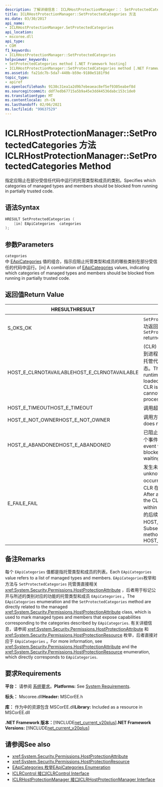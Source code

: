 ```yaml
---
description: 了解详细信息： ICLRHostProtectionManager：： SetProtectedCategories 方法
title: ICLRHostProtectionManager::SetProtectedCategories 方法
ms.date: 03/30/2017
api_name:
- ICLRHostProtectionManager.SetProtectedCategories
api_location:
- mscoree.dll
api_type:
- COM
f1_keywords:
- ICLRHostProtectionManager::SetProtectedCategories
helpviewer_keywords:
- SetProtectedCategories method [.NET Framework hosting]
- ICLRHostProtectionManager::SetProtectedCategories method [.NET Framework hosting]
ms.assetid: fa21dc7b-5da7-440b-b59e-9180e5181f9d
topic_type:
- apiref
ms.openlocfilehash: 9138c31ea1a2d9b7ebeaeac8ef5ef9305eabef8d
ms.sourcegitcommit: ddf7edb67715a5b9a45e3dd44536dabc153c1de0
ms.translationtype: MT
ms.contentlocale: zh-CN
ms.lasthandoff: 02/06/2021
ms.locfileid: "99637529"
---
```

# <a name="iclrhostprotectionmanagersetprotectedcategories-method"></a><span data-ttu-id="bce80-103">ICLRHostProtectionManager::SetProtectedCategories 方法</span><span class="sxs-lookup"><span data-stu-id="bce80-103">ICLRHostProtectionManager::SetProtectedCategories Method</span></span>

<span data-ttu-id="bce80-104">指定应阻止在部分受信任代码中运行的托管类型和成员的类别。</span><span class="sxs-lookup"><span data-stu-id="bce80-104">Specifies which categories of managed types and members should be blocked from running in partially trusted code.</span></span>  
  
## <a name="syntax"></a><span data-ttu-id="bce80-105">语法</span><span class="sxs-lookup"><span data-stu-id="bce80-105">Syntax</span></span>  
  
```cpp  
HRESULT SetProtectedCategories (  
    [in] EApiCategories  categories  
);  
```  
  
## <a name="parameters"></a><span data-ttu-id="bce80-106">参数</span><span class="sxs-lookup"><span data-stu-id="bce80-106">Parameters</span></span>  

 `categories`  
 <span data-ttu-id="bce80-107">中 [EApiCategories](eapicategories-enumeration.md) 值的组合，指示应阻止托管类型和成员的哪些类别在部分受信任的代码中运行。</span><span class="sxs-lookup"><span data-stu-id="bce80-107">[in] A combination of [EApiCategories](eapicategories-enumeration.md) values, indicating which categories of managed types and members should be blocked from running in partially trusted code.</span></span>  
  
## <a name="return-value"></a><span data-ttu-id="bce80-108">返回值</span><span class="sxs-lookup"><span data-stu-id="bce80-108">Return Value</span></span>  
  
|<span data-ttu-id="bce80-109">HRESULT</span><span class="sxs-lookup"><span data-stu-id="bce80-109">HRESULT</span></span>|<span data-ttu-id="bce80-110">说明</span><span class="sxs-lookup"><span data-stu-id="bce80-110">Description</span></span>|  
|-------------|-----------------|  
|<span data-ttu-id="bce80-111">S_OK</span><span class="sxs-lookup"><span data-stu-id="bce80-111">S_OK</span></span>|<span data-ttu-id="bce80-112">`SetProtectedCategories` 已成功返回。</span><span class="sxs-lookup"><span data-stu-id="bce80-112">`SetProtectedCategories` returned successfully.</span></span>|  
|<span data-ttu-id="bce80-113">HOST_E_CLRNOTAVAILABLE</span><span class="sxs-lookup"><span data-stu-id="bce80-113">HOST_E_CLRNOTAVAILABLE</span></span>|<span data-ttu-id="bce80-114"> (CLR) 的公共语言运行时未加载到进程中，或 CLR 处于无法运行托管代码或成功处理调用的状态。</span><span class="sxs-lookup"><span data-stu-id="bce80-114">The common language runtime (CLR) has not been loaded into a process, or the CLR is in a state in which it cannot run managed code or process the call successfully.</span></span>|  
|<span data-ttu-id="bce80-115">HOST_E_TIMEOUT</span><span class="sxs-lookup"><span data-stu-id="bce80-115">HOST_E_TIMEOUT</span></span>|<span data-ttu-id="bce80-116">调用超时。</span><span class="sxs-lookup"><span data-stu-id="bce80-116">The call timed out.</span></span>|  
|<span data-ttu-id="bce80-117">HOST_E_NOT_OWNER</span><span class="sxs-lookup"><span data-stu-id="bce80-117">HOST_E_NOT_OWNER</span></span>|<span data-ttu-id="bce80-118">调用方不拥有该锁。</span><span class="sxs-lookup"><span data-stu-id="bce80-118">The caller does not own the lock.</span></span>|  
|<span data-ttu-id="bce80-119">HOST_E_ABANDONED</span><span class="sxs-lookup"><span data-stu-id="bce80-119">HOST_E_ABANDONED</span></span>|<span data-ttu-id="bce80-120">已阻止的线程或纤程正在等待某个事件时，该事件被取消。</span><span class="sxs-lookup"><span data-stu-id="bce80-120">An event was canceled while a blocked thread or fiber was waiting on it.</span></span>|  
|<span data-ttu-id="bce80-121">E_FAIL</span><span class="sxs-lookup"><span data-stu-id="bce80-121">E_FAIL</span></span>|<span data-ttu-id="bce80-122">发生未知的灾难性故障。</span><span class="sxs-lookup"><span data-stu-id="bce80-122">An unknown catastrophic failure occurred.</span></span> <span data-ttu-id="bce80-123">方法返回 E_FAIL 后，CLR 在该进程内将不再可用。</span><span class="sxs-lookup"><span data-stu-id="bce80-123">After a method returns E_FAIL, the CLR is no longer usable within the process.</span></span> <span data-ttu-id="bce80-124">对宿主方法的后续调用会返回 HOST_E_CLRNOTAVAILABLE。</span><span class="sxs-lookup"><span data-stu-id="bce80-124">Subsequent calls to hosting methods return HOST_E_CLRNOTAVAILABLE.</span></span>|  
  
## <a name="remarks"></a><span data-ttu-id="bce80-125">备注</span><span class="sxs-lookup"><span data-stu-id="bce80-125">Remarks</span></span>  

 <span data-ttu-id="bce80-126">每个 `EApiCategories` 值都是指托管类型和成员的列表。</span><span class="sxs-lookup"><span data-stu-id="bce80-126">Each `EApiCategories` value refers to a list of managed types and members.</span></span> <span data-ttu-id="bce80-127">`EApiCategories`枚举和方法与 `SetProtectedCategories` 托管类直接相关 <xref:System.Security.Permissions.HostProtectionAttribute> ，后者用于标记公开与所述的类别对应的功能的托管类型和成员 `EApiCategories` 。</span><span class="sxs-lookup"><span data-stu-id="bce80-127">The `EApiCategories` enumeration and the `SetProtectedCategories` method are directly related to the managed <xref:System.Security.Permissions.HostProtectionAttribute> class, which is used to mark managed types and members that expose capabilities corresponding to the categories described by `EApiCategories`.</span></span> <span data-ttu-id="bce80-128">有关详细信息，请参阅 <xref:System.Security.Permissions.HostProtectionAttribute> 和 <xref:System.Security.Permissions.HostProtectionResource> 枚举，后者直接对应于 `EApiCategories` 。</span><span class="sxs-lookup"><span data-stu-id="bce80-128">For more information, see <xref:System.Security.Permissions.HostProtectionAttribute> and the <xref:System.Security.Permissions.HostProtectionResource> enumeration, which directly corresponds to `EApiCategories`.</span></span>  
  
## <a name="requirements"></a><span data-ttu-id="bce80-129">要求</span><span class="sxs-lookup"><span data-stu-id="bce80-129">Requirements</span></span>  

 <span data-ttu-id="bce80-130">**平台：** 请参阅 [系统要求](../../get-started/system-requirements.md)。</span><span class="sxs-lookup"><span data-stu-id="bce80-130">**Platforms:** See [System Requirements](../../get-started/system-requirements.md).</span></span>  
  
 <span data-ttu-id="bce80-131">**标头：** Mscoree.dll</span><span class="sxs-lookup"><span data-stu-id="bce80-131">**Header:** MSCorEE.h</span></span>  
  
 <span data-ttu-id="bce80-132">**库：** 作为中的资源包含 MSCorEE.dll</span><span class="sxs-lookup"><span data-stu-id="bce80-132">**Library:** Included as a resource in MSCorEE.dll</span></span>  
  
 <span data-ttu-id="bce80-133">**.NET Framework 版本：**[!INCLUDE[net_current_v20plus](../../../../includes/net-current-v20plus-md.md)]</span><span class="sxs-lookup"><span data-stu-id="bce80-133">**.NET Framework Versions:** [!INCLUDE[net_current_v20plus](../../../../includes/net-current-v20plus-md.md)]</span></span>  
  
## <a name="see-also"></a><span data-ttu-id="bce80-134">请参阅</span><span class="sxs-lookup"><span data-stu-id="bce80-134">See also</span></span>

- <xref:System.Security.Permissions.HostProtectionAttribute>
- <xref:System.Security.Permissions.HostProtectionResource>
- [<span data-ttu-id="bce80-135">EApiCategories 枚举</span><span class="sxs-lookup"><span data-stu-id="bce80-135">EApiCategories Enumeration</span></span>](eapicategories-enumeration.md)
- [<span data-ttu-id="bce80-136">ICLRControl 接口</span><span class="sxs-lookup"><span data-stu-id="bce80-136">ICLRControl Interface</span></span>](iclrcontrol-interface.md)
- [<span data-ttu-id="bce80-137">ICLRHostProtectionManager 接口</span><span class="sxs-lookup"><span data-stu-id="bce80-137">ICLRHostProtectionManager Interface</span></span>](iclrhostprotectionmanager-interface.md)
